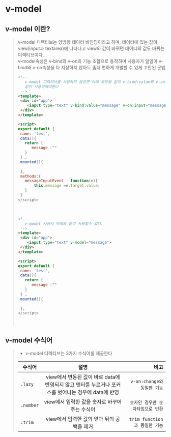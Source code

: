 # v-model

## v-model 이란?
> v-model 디렉티브는 양방향 데이터 바인딩이라고 하며, 데이터에 있는 값이 view(input과 textarea)에 나타나고 view의 값이 바뀌면 데이터의 값도 바뀌는 디렉티브이다.<br>
v-model속성은 v-bind와 v-on의 기능 조합으로 동작하며 사용자가 일일이 v-bind와 v-on속성을 다 지정하지 않아도 좀더 편하게 개발할 수 있게 고안된 문법
> 
> ```html
> <!-- 
>    v-model 디렉티브를 사용하지 않으면 아래 코드와 같이 v-bind:value와 v-on:input을
>    같이 사용하여야한다 
>  --> 
> <template>
>  <div id="app">
>	  <input type="text" v-bind:value="message" v-on:input="messageInputEvent">
>  </div>
> </template>
>
> <script>
>export default {
>  name: 'test',
>  data(){
>    return {
>		message :""
>    }
>  } ,
>  mounted(){
>	 
>  },
>  methods:{
>	 messageInputEvent : function(e){
>		 this.message =e.target.value;
>    }
>  }
> </script>
> ```
><br>
> 
> ```html
> <!-- 
>    v-model 사용시 아래와 같이 사용할수 있다.
>  --> 
> <template>
>  <div id="app">
>	  <input type="text" v-model="message">
>  </div>
> </template>
>
> <script>
>export default {
>  name: 'test',
>  data(){
>    return {
>		message :""
>    }
>  } ,
>  mounted(){
>	 
>  },
> </script>
> ```
><br>


## v-model 수식어
> - v-model 디렉티브는 3가지 수식어를 제공한다
>
> | 수식어 | 설명 | 비고 |
> |---|:---:|---:|
> | `.lazy` | view에서 변동된 값이 바로 data에 반영되지 않고 엔터를 누르거나 포커스를 벗어나는 경우에 data에 반영 | `v-on:change와  동일한 기능` |
> | `.number` |  view에서 입력한 값을 숫자로 바꾸어주는 수식어 |  `숫자인 경우만 숫자타입으로 반환`  |
> | `.trim` | view에서 입력한 값의 앞과 뒤의 공백을 제거 | `trim function과 동일한 기능`|